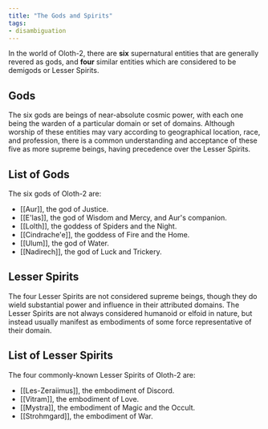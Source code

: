 ```yaml
---
title: "The Gods and Spirits"
tags:
- disambiguation
---
```

In the world of Oloth-2, there are **six** supernatural entities that are generally revered as gods, and **four** similar entities which are considered to be demigods or Lesser Spirits.

## Gods
The six gods are beings of near-absolute cosmic power, with each one being the warden of a particular domain or set of domains. Although worship of these entities may vary according to geographical location, race, and profession, there is a common understanding and acceptance of these five as more supreme beings, having precedence over the Lesser Spirits.

## List of Gods
The six gods of Oloth-2 are:
- [[Aur]], the god of Justice.
- [[E'las]], the god of Wisdom and Mercy, and Aur's companion.
- [[Lolth]], the goddess of Spiders and the Night.
- [[Cindrache'e]], the goddess of Fire and the Home.
- [[Ulum]], the god of Water.
- [[Nadirech]], the god of Luck and Trickery. 

## Lesser Spirits
The four Lesser Spirits are not considered supreme beings, though they do wield substantial power and influence in their attributed domains. The Lesser Spirits are not always considered humanoid or elfoid in nature, but instead usually manifest as embodiments of some force representative of their domain.

## List of Lesser Spirits
The four commonly-known Lesser Spirits of Oloth-2 are:
- [[Les-Zeraiimus]], the embodiment of Discord.
- [[Vitram]], the embodiment of Love.
- [[Mystra]], the embodiment of Magic and the Occult.
- [[Strohmgard]], the embodiment of War.